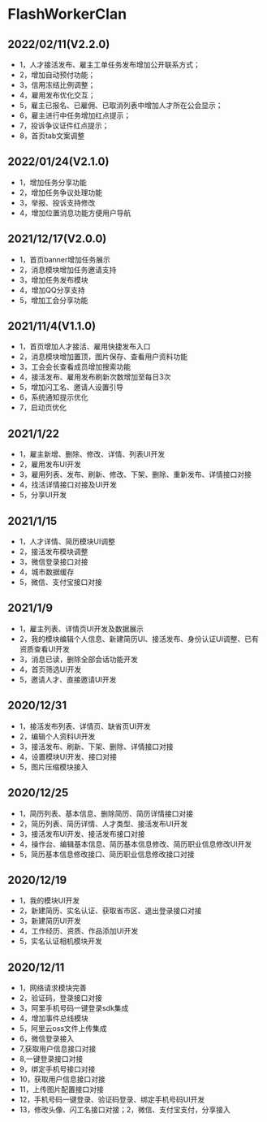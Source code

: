 # FlashWorkerClan

## 2022/02/11(V2.2.0)
- 1，人才接活发布、雇主工单任务发布增加公开联系方式；
- 2，增加自动预付功能；
- 3，信用冻结比例调整；
- 4，雇用发布优化交互；
- 5，雇主已报名、已雇佣、已取消列表中增加人才所在公会显示；
- 6，雇主进行中任务增加红点提示；
- 7，投诉争议证件红点提示；
- 8，首页tab文案调整

## 2022/01/24(V2.1.0)
- 1，增加任务分享功能
- 2，增加任务争议处理功能
- 3，举报、投诉支持修改
- 4，增加位置消息功能方便用户导航

## 2021/12/17(V2.0.0)
- 1，首页banner增加任务展示
- 2，消息模块增加任务邀请支持
- 3，增加任务发布模块
- 4，增加QQ分享支持
- 5，增加工会分享功能

## 2021/11/4(V1.1.0)
- 1，首页增加人才接活、雇用快捷发布入口
- 2，消息模块增加置顶，图片保存、查看用户资料功能
- 3，工会会长查看成员增加搜索功能
- 4，接活发布、雇用发布刷新次数增加至每日3次
- 5，增加闪工名、邀请人设置引导
- 6，系统通知提示优化
- 7，启动页优化

## 2021/1/22
- 1，雇主新增、删除、修改、详情、列表UI开发
- 2，雇用发布UI开发
- 3，雇用列表、发布、刷新、修改、下架、删除、重新发布、详情接口对接
- 4，找活详情接口对接及UI开发
- 5，分享UI开发

## 2021/1/15

- 1，人才详情、简历模块UI调整
- 2，接活发布模块调整
- 3，微信登录接口对接
- 4，城市数据缓存
- 5，微信、支付宝接口对接

## 2021/1/9

- 1，雇主列表、详情页UI开发及数据展示
- 2，我的模块编辑个人信息、新建简历UI、接活发布、身份认证UI调整、已有资质查看UI开发
- 3，消息已读，删除全部会话功能开发
- 4，首页筛选UI开发
- 5，邀请人才、直接邀请UI开发

## 2020/12/31

- 1，接活发布列表、详情页、缺省页UI开发
- 2，编辑个人资料UI开发
- 3，接活发布、刷新、下架、删除、详情接口对接
- 4，设置模块UI开发、接口对接
- 5，图片压缩模块接入

## 2020/12/25

- 1，简历列表、基本信息、删除简历、简历详情接口对接
- 2，简历列表、简历详情、人才类型、接活发布UI开发
- 3，接活发布UI开发、接活发布接口对接
- 4，操作台、编辑基本信息、简历基本信息修改、简历职业信息修改UI开发
- 5，简历基本信息修改接口、简历职业信息修改接口对接

## 2020/12/19

- 1，我的模块UI开发
- 2，新建简历、实名认证、获取省市区、退出登录接口对接
- 3，新建简历UI开发
- 4，工作经历、资质、作品添加UI开发
- 5，实名认证相机模块开发

## 2020/12/11

- 1，网络请求模块完善
- 2，验证码，登录接口对接
- 3，阿里手机号码一键登录sdk集成
- 4，增加事件总线模块
- 5，阿里云oss文件上传集成
- 6，微信登录接入
- 7,获取用户信息接口对接
- 8,一键登录接口对接
- 9，绑定手机号接口对接
- 10，获取用户信息接口对接
- 11，上传图片配置接口对接
- 12，手机号码一键登录、验证码登录、绑定手机号码UI开发
- 13，修改头像、闪工名接口对接；2，微信、支付宝支付，分享接入